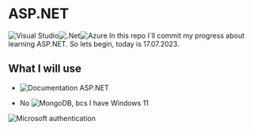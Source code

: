 # ASP.NET
![Visual Studio](https://img.shields.io/badge/Visual%20Studio-5C2D91.svg?style=for-the-badge&logo=visual-studio&logoColor=white)![.Net](https://img.shields.io/badge/.NET-5C2D91?style=for-the-badge&logo=.net&logoColor=white)![Azure](https://img.shields.io/badge/azure-%230072C6.svg?style=for-the-badge&logo=microsoftazure&logoColor=white)
In this repo I`ll commit my progress about learning ASP.NET. So lets begin, today is 17.07.2023.

## What I will use
- ![Documentation ASP.NET](https://learn.microsoft.com/en-us/aspnet/core/?view=aspnetcore-7.0)

- No ![MongoDB](https://img.shields.io/badge/MongoDB-%234ea94b.svg?style=for-the-badge&logo=mongodb&logoColor=white), bcs I have Windows 11

![Microsoft authentication](https://learn.microsoft.com/en-us/aspnet/core/security/authentication/social/?view=aspnetcore-7.0&tabs=visual-studio)

